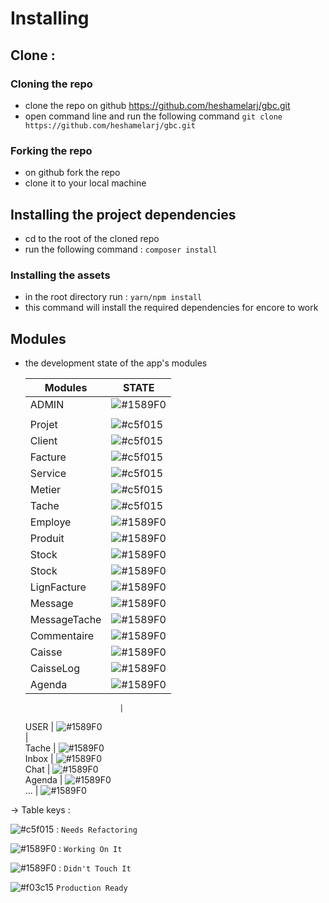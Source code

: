 # Installing
## Clone : 
### Cloning the repo 
- clone the repo on github <https://github.com/heshamelarj/gbc.git>
- open command line and run the following command 
`git clone https://github.com/heshamelarj/gbc.git`

### Forking the repo
- on github fork the repo 
- clone it to your local machine 

## Installing the project dependencies
- cd to the root of the cloned repo
- run the following command : `composer install`
### Installing the assets 
- in the root directory run : `yarn/npm install`
- this command will install the required dependencies for encore to work

## Modules 
- the development state of the app's modules

     Modules               |                               STATE                            
    ---------------------- | -----------------------------------------------------------
     ADMIN                 |    ![#1589F0](https://placehold.it/15/FFA500/000000?text=+)    
                           |                                                                
          Projet           |    ![#c5f015](https://placehold.it/15/c5f015/000000?text=+)    
          Client           |    ![#c5f015](https://placehold.it/15/c5f015/000000?text=+)    
          Facture          |    ![#c5f015](https://placehold.it/15/c5f015/000000?text=+)    
          Service          |    ![#c5f015](https://placehold.it/15/c5f015/000000?text=+)    
          Metier           |    ![#c5f015](https://placehold.it/15/c5f015/000000?text=+)    
          Tache            |    ![#c5f015](https://placehold.it/15/c5f015/000000?text=+)    
          Employe          |    ![#1589F0](https://placehold.it/15/FFA500/000000?text=+)    
          Produit          |    ![#1589F0](https://placehold.it/15/f03c15/000000?text=+)    
          Stock            |    ![#1589F0](https://placehold.it/15/f03c15/000000?text=+)    
          Stock            |    ![#1589F0](https://placehold.it/15/f03c15/000000?text=+)    
          LignFacture      |    ![#1589F0](https://placehold.it/15/f03c15/000000?text=+)    
          Message          |    ![#1589F0](https://placehold.it/15/f03c15/000000?text=+)    
          MessageTache     |    ![#1589F0](https://placehold.it/15/f03c15/000000?text=+)    
          Commentaire      |    ![#1589F0](https://placehold.it/15/f03c15/000000?text=+)    
          Caisse           |    ![#1589F0](https://placehold.it/15/f03c15/000000?text=+)    
          CaisseLog        |    ![#1589F0](https://placehold.it/15/f03c15/000000?text=+)    
          Agenda           |    ![#1589F0](https://placehold.it/15/f03c15/000000?text=+)    
                                                                                        
                           |                                                                
     USER                  |    ![#1589F0](https://placehold.it/15/f03c15/000000?text=+)    
                           |                                                                
          Tache            |    ![#1589F0](https://placehold.it/15/f03c15/000000?text=+)    
          Inbox            |    ![#1589F0](https://placehold.it/15/f03c15/000000?text=+)    
          Chat             |    ![#1589F0](https://placehold.it/15/f03c15/000000?text=+)    
          Agenda           |    ![#1589F0](https://placehold.it/15/f03c15/000000?text=+)    
          ...              |    ![#1589F0](https://placehold.it/15/f03c15/000000?text=+)    

-> Table keys :

![#c5f015](https://placehold.it/15/c5f015/000000?text=+) : `Needs Refactoring`

![#1589F0](https://placehold.it/15/FFA500/000000?text=+) : `Working On It`

![#1589F0](https://placehold.it/15/f03c15/000000?text=+) : `Didn't Touch It`

![#f03c15](https://placehold.it/15/green/000000?text=+)  `Production Ready`
